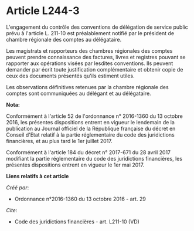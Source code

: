 # Article L244-3

L'engagement du contrôle des conventions de délégation de service public prévu à l'article L. 211-10 est préalablement
notifié par le président de chambre régionale des comptes au délégataire.

Les magistrats et rapporteurs des chambres régionales des comptes peuvent prendre connaissance des factures, livres et
registres pouvant se rapporter aux opérations visées par lesdites conventions. Ils peuvent demander par écrit toute
justification complémentaire et obtenir copie de ceux des documents présentés qu'ils estiment utiles.

Les observations définitives retenues par la chambre régionale des comptes sont communiquées au délégant et au délégataire.

**Nota:**

Conformément à l'article 52 de l'ordonnance n° 2016-1360 du 13 octobre 2016, les présentes dispositions entrent en vigueur le
lendemain de la publication au Journal officiel de la République française du décret en Conseil d'Etat relatif à la partie
réglementaire du code des juridictions financières, et au plus tard le 1er juillet 2017.

Conformément à l'article 184 du décret n° 2017-671 du 28 avril 2017 modifiant la partie réglementaire du code des
juridictions financières, les présentes dispositions entrent en vigueur le 1er mai 2017.

**Liens relatifs à cet article**

_Créé par_:

  - Ordonnance n°2016-1360 du 13 octobre 2016 - art. 29

_Cite_:

  - Code des juridictions financières - art. L211-10 (VD)
